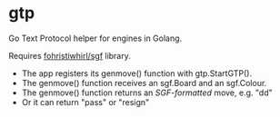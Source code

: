 # gtp
Go Text Protocol helper for engines in Golang.

Requires [fohristiwhirl/sgf](https://github.com/fohristiwhirl/sgf) library.

* The app registers its genmove() function with gtp.StartGTP().
* The genmove() function receives an sgf.Board and an sgf.Colour.
* The genmove() function returns an *SGF-formatted* move, e.g. "dd"
* Or it can return "pass" or "resign"
